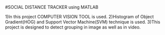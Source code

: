 #SOCIAL DISTANCE TRACKER using MATLAB

1)In this project COMPUTER VISION TOOL is used.
2)Histogram of Object Gradient(HOG) and Support Vector Machine(SVM) technique is used.
3)This project is designed to detect grouping in image as well as in video.

